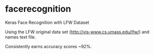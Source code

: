 # facerecognition
Keras Face Recognition with LFW Dataset

Using the LFW original data set (http://vis-www.cs.umass.edu/lfw/) and names text file.

Consistently earns accuracy scores ~92%.
